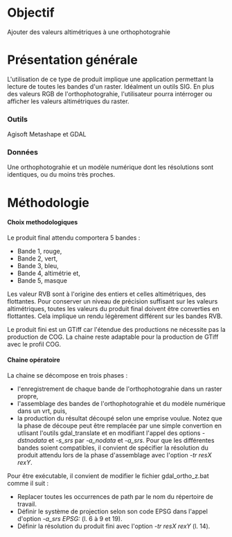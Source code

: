 # Objectif
Ajouter des valeurs altimétriques à une orthophotograhie

# Présentation générale
L'utilisation de ce type de produit implique une application permettant la lecture de toutes les bandes d'un raster. Idéalment un outils SIG. En plus des valeurs RGB de l'orthophotograhie, l'utilisateur pourra intérroger ou afficher les valeurs altimétriques du raster.
### Outils
Agisoft Metashape et GDAL
### Données
Une orthophotograhie et un modèle numérique dont les résolutions sont identiques, ou du moins très proches.

# Méthodologie
#### Choix methodologiques
Le produit final attendu comportera 5 bandes :
-	Bande 1, rouge,
-	Bande 2, vert,
-	Bande 3, bleu,
-	Bande 4, altimétrie et,
-	Bande 5, masque

Les valeur RVB sont à l'origine des entiers et celles altimétriques, des flottantes. Pour conserver un niveau de précision suffisant sur les valeurs altimétriques, toutes les valeurs du produit final doivent être converties en flottantes. Cela implique un rendu légèrement différent sur les bandes RVB.

Le produit fini est un GTiff car l'étendue des productions ne nécessite pas la production de COG. La chaine reste adaptable pour la production de GTiff avec le profil COG.

#### Chaine opératoire
La chaine se décompose en trois phases :
-	l'enregistrement de chaque bande de l'orthophotograhie dans un raster propre,
-	l'assemblage des bandes de l'orthophotograhie et du modèle numérique dans un vrt, puis,
-	la production du résultat découpé selon une emprise voulue.
Notez que la phase de découpe peut être remplacée par une simple convertion en utlisant l'outils gdal_translate et en modifiant l'appel des options *-dstnodata* et *-s_srs* par *-a_nodata* et *-a_srs*.
Pour que les différentes bandes soient compatibles, il convient de spécifier la résolution du produit attendu lors de la phase d'assemblage avec l'option *-tr resX rexY*.

Pour être exécutable, il convient de modifier le fichier gdal_ortho_z.bat comme il suit :
-	Replacer toutes les occurrences de path par le nom du répertoire de travail.
-	Définir le système de projection selon son code EPSG dans l'appel d'option *-a_srs EPSG:* (l. 6 à 9 et 19).
-	Définir la résolution du produit fini avec l'option *-tr resX rexY* (l. 14).
